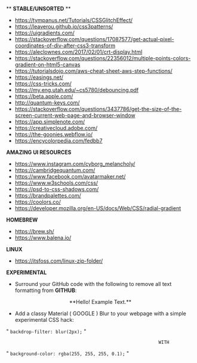 ** **STABLE/UNSORTED** **

- https://tympanus.net/Tutorials/CSSGlitchEffect/
- https://leaverou.github.io/css3patterns/
- https://uigradients.com/
- https://stackoverflow.com/questions/17087577/get-actual-pixel-coordinates-of-div-after-css3-transform
- https://aleclownes.com/2017/02/01/crt-display.html
- https://stackoverflow.com/questions/22356012/multiple-points-colors-gradient-on-html5-canvas
- https://tutorialsdojo.com/aws-cheat-sheet-aws-step-functions/
- https://easings.net/
- https://css-tricks.com/
- https://my.eng.utah.edu/~cs5780/debouncing.pdf
- https://beta.apple.com/
- http://quantum-keys.com/
- https://stackoverflow.com/questions/3437786/get-the-size-of-the-screen-current-web-page-and-browser-window
- https://app.simplenote.com/
- https://creativecloud.adobe.com/
- https://the-goonies.webflow.io/
- https://encycolorpedia.com/fedbb7

**AMAZING UI RESOURCES**
- https://www.instagram.com/cyborg_melancholy/
- https://cambridgequantum.com/
- https://www.facebook.com/avatarmaker.net/
- https://www.w3schools.com/css/
- https://psd-to-css-shadows.com/
- https://brandpalettes.com/
- https://coolors.co/
- https://developer.mozilla.org/en-US/docs/Web/CSS/radial-gradient

**HOMEBREW**
- https://brew.sh/
- https://www.balena.io/

**LINUX**
- https://itsfoss.com/linux-zip-folder/




**EXPERIMENTAL**

- Surround your GitHub code with the following to remove all text formatting from **GITHUB**:

<div style="text-align:center">
  **Hello! Example Text.**
</div>

- Add a classy Material ( GOOGLE ) Blur to your webpage with a simple experimental CSS hack:
      
"                     ```backdrop-filter: blur(2px);```                     "

                                                             WITH 
                             
"             ```background-color: rgba(255, 255, 255, 0.1);```              "
